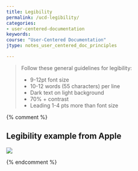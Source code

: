 ```yaml
---
title: Legibility
permalink: /ucd-legibility/
categories:
- user-centered-documentation
keywords:
course: "User-Centered Documentation"
jtype: notes_user_centered_doc_principles

---
```


> Follow these general guidelines for legibility:
>
> * 9-12pt font size
> * 10-12 words (55 characters) per line
> * Dark text on light background
> * 70% + contrast
> * Leading 1-4 pts more than font size

{% comment %}
## Legibility example from Apple

<a href="http://help.apple.com/iphone/10/#/iph3bf432fd"><img src="/user_centered_doc/media/rasters/applelegibility.png"/></a>

{% endcomment %}
